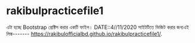 # rakibulpracticefile1
এটা হচ্ছে Bootstrap প্রেক্টিস করার একটি ফাইল। DATE::4//11/2020
সাইটটিতে ভিজিট করার জন্যএই লিঙ্ক-------
https://rakibulofficialbd.github.io/rakibulpracticefile1/.
